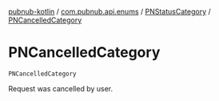 [pubnub-kotlin](../../index.md) / [com.pubnub.api.enums](../index.md) / [PNStatusCategory](index.md) / [PNCancelledCategory](./-p-n-cancelled-category.md)

# PNCancelledCategory

`PNCancelledCategory`

Request was cancelled by user.

